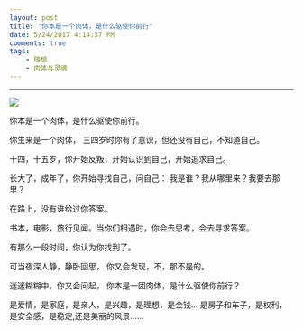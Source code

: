 ```yaml
---
layout: post
title: "你本是一个肉体，是什么驱使你前行"
date: 5/24/2017 4:14:37 PM 
comments: true
tags: 
	- 随想 
	- 肉体与灵魂
---
```

---
![](/assets/img/think_body_and_soul.jpg)

你本是一个肉体，是什么驱使你前行。

你生来是一个肉体，
三四岁时你有了意识，但还没有自己，不知道自己。

十四，十五岁，你开始反叛，开始认识到自己，开始追求自己。

长大了，成年了，你开始寻找自己，问自己：
我是谁？我从哪里来？我要去那里？

在路上，没有谁给过你答案。

书本，电影，旅行见闻。当你们相遇时，你会去思考，会去寻求答案。

有那么一段时间，你认为你找到了。

可当夜深人静，静卧回思，
你又会发现，不，那不是的。

迷迷糊糊中，你又会问起，
你本是一团肉体，是什么驱使你前行？

是爱情，是家庭，是亲人，是兴趣，是理想，是金钱...
是房子和车子，是权利，是安全感，是稳定,还是美丽的风景......



